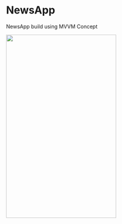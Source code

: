 
# NewsApp

NewsApp build using MVVM Concept

 <img src="https://user-images.githubusercontent.com/4945779/121785753-4de30f00-cbd9-11eb-85f6-bd175faa4b90.png" width="300" height="500">
